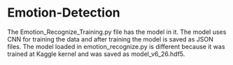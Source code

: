# Emotion-Detection
The Emotion_Recognize_Training.py file has the model in it. The model uses CNN for training the data and after training the model is saved as JSON files.
The model loaded in emotion_recognize.py is different because it was trained at Kaggle kernel and was saved as model_v6_26.hdf5.  
